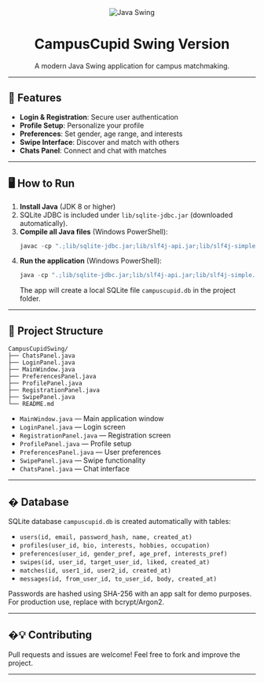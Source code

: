 <div align="center">
  <img src="https://img.shields.io/badge/Java-Swing-blue" alt="Java Swing" />
  <h1>CampusCupid Swing Version</h1>
  <p>A modern Java Swing application for campus matchmaking.</p>
</div>

---

## 🚀 Features

- **Login & Registration**: Secure user authentication
- **Profile Setup**: Personalize your profile
- **Preferences**: Set gender, age range, and interests
- **Swipe Interface**: Discover and match with others
- **Chats Panel**: Connect and chat with matches

---

## 🖥️ How to Run

1. **Install Java** (JDK 8 or higher)
2. SQLite JDBC is included under `lib/sqlite-jdbc.jar` (downloaded automatically).
3. **Compile all Java files** (Windows PowerShell):
   ```powershell
   javac -cp ".;lib/sqlite-jdbc.jar;lib/slf4j-api.jar;lib/slf4j-simple.jar" *.java
   ```
4. **Run the application** (Windows PowerShell):
   ```powershell
   java -cp ".;lib/sqlite-jdbc.jar;lib/slf4j-api.jar;lib/slf4j-simple.jar" MainWindow
   ```
   The app will create a local SQLite file `campuscupid.db` in the project folder.

---

## 📁 Project Structure

```
CampusCupidSwing/
├── ChatsPanel.java
├── LoginPanel.java
├── MainWindow.java
├── PreferencesPanel.java
├── ProfilePanel.java
├── RegistrationPanel.java
├── SwipePanel.java
└── README.md
```

- `MainWindow.java` — Main application window
- `LoginPanel.java` — Login screen
- `RegistrationPanel.java` — Registration screen
- `ProfilePanel.java` — Profile setup
- `PreferencesPanel.java` — User preferences
- `SwipePanel.java` — Swipe functionality
- `ChatsPanel.java` — Chat interface

---

## �️ Database

SQLite database `campuscupid.db` is created automatically with tables:

- `users(id, email, password_hash, name, created_at)`
- `profiles(user_id, bio, interests, hobbies, occupation)`
- `preferences(user_id, gender_pref, age_pref, interests_pref)`
- `swipes(id, user_id, target_user_id, liked, created_at)`
- `matches(id, user1_id, user2_id, created_at)`
- `messages(id, from_user_id, to_user_id, body, created_at)`

Passwords are hashed using SHA-256 with an app salt for demo purposes. For production use, replace with bcrypt/Argon2.

---

## �💡 Contributing

Pull requests and issues are welcome! Feel free to fork and improve the project.

---
